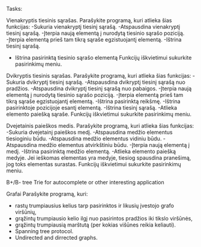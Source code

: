 Tasks:

Vienakryptis tiesinis sąrašas.
Parašykite programą, kuri atlieka šias funkcijas:
-Sukuria vienakryptį tiesinį sąrašą.
-Atspausdina vienakryptį tiesinį sąrašą.
-Įterpia naują elementą į nurodytą tiesinio sąrašo poziciją.
-Įterpia elementą prieš tam tikrą sąraše egzistuojantį elementą.
-Ištrina tiesinį sąrašą.
- Ištrina pasirinktą tiesinio sąrašo elementą
Funkcijų iškvietimui sukurkite pasirinkimų meniu.

Dvikryptis tiesinis sąrašas.
Parašykite programą, kuri atlieka šias funkcijas:
-Sukuria dvikryptį tiesinį sąrašą.
-Atspausdina dvikryptį tiesinį sąrašą nuo pradžios.
-Atspausdina dvikryptį tiesinį sąrašą nuo pabaigos.
-Įterpia naują elementą į nurodytą tiesinio sąrašo poziciją.
-Įterpia elementą prieš tam tikrą sąraše egzistuojantį elementą.
-Ištrina pasirinktą reikšmę.
-Ištrina pasirinktoje pozicijoje esantį elementą.
-Ištrina tiesinį sąrašą.
-Atlieka elemento paiešką sąraše.
Funkcijų iškvietimui sukurkite pasirinkimų meniu.

Dvejetainis paieškos medis.
Parašykite programą, kuri atlieka šias funkcijas:
-Sukuria dvejetainį paieškos medį.
-Atspausdina medžio elementus tiesioginiu būdu.
-Atspausdina medžio elementus vidiniu būdu.
-Atspausdina medžio elementus atvirkštiniu būdu.
-Įterpia naują elementą į medį.
-Ištrina pasirinktą medžio elementą.
-Atlieka elemento paiešką medyje. Jei ieškomas elementas yra medyje, tiesiog spausdina pranešimą, jog toks
elementas surastas.
Funkcijų iškvietimui sukurkite pasirinkimų meniu.

B+/B- tree
Trie for autocomplete or other interesting application

Grafai
Parašykite programą, kuri:
- rastų trumpiausius kelius tarp pasirinktos ir likusių įvestojo grafo viršūnių,
- grąžintų trumpiausio kelio ilgį nuo pasirintos pradžios iki tikslo viršūnės,
- grąžintų trumpiausią marštutą (per kokias višūnes reikia keliauti).
- Spanning tree protocol.
- Undirected and dirrected graphs.
